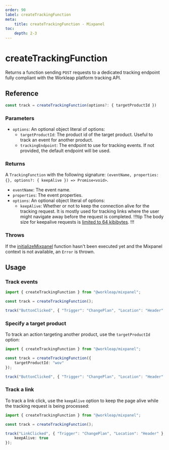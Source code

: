 ```yaml
---
order: 90
label: createTrackingFunction
meta:
    title: createTrackingFunction - Mixpanel
toc:
    depth: 2-3
---
```


# createTrackingFunction

Returns a function sending `POST` requests to a dedicated tracking endpoint fully compliant with the Workleap platform tracking API.

## Reference

```ts
const track = createTrackingFunction(options?: { targetProductId })
```

### Parameters

- `options`: An optional object literal of options:
    - `targetProductId`: The product id of the target product. Useful to track an event for another product.
    - `trackingEndpoint`: The endpoint to use for tracking events. If not provided, the default endpoint will be used.

### Returns

A `TrackingFunction` with the following signature: `(eventName, properties: {}, options?: { keepAlive }) => Promise<void>`.

- `eventName`: The event name.
- `properties`: The event properties.
- `options`: An optional object literal of options:
    - `keepAlive`: Whether or not to keep the connection alive for the tracking request. It is mostly used for tracking links where the user might navigate away before the request is completed.
!!!tip
The body size for keepalive requests is [limited to 64 kibibytes](https://developer.mozilla.org/en-US/docs/Web/API/RequestInit#keepalive).
!!!

### Throws

If the [initializeMixpanel](./initializeMixpanel.md) function hasn't been executed yet and the Mixpanel context is not available, an `Error` is thrown.

## Usage

### Track events

```ts !#5
import { createTrackingFunction } from "@workleap/mixpanel";

const track = createTrackingFunction();

track("ButtonClicked", { "Trigger": "ChangePlan", "Location": "Header" });
```

### Specify a target product

To track an action targeting another product, use the `targetProductId` option:

```ts !#4
import { createTrackingFunction } from "@workleap/mixpanel";

const track = createTrackingFunction({
    targetProductId: "wov"
});

track("ButtonClicked", { "Trigger": "ChangePlan", "Location": "Header" });
```

### Track a link

To track a link click, use the `keepAlive` option to keep the page alive while the tracking request is being processed:

```ts !#6
import { createTrackingFunction } from "@workleap/mixpanel";

const track = createTrackingFunction();

track("LinkClicked", { "Trigger": "ChangePlan", "Location": "Header" }, {
    keepAlive: true
});
```

